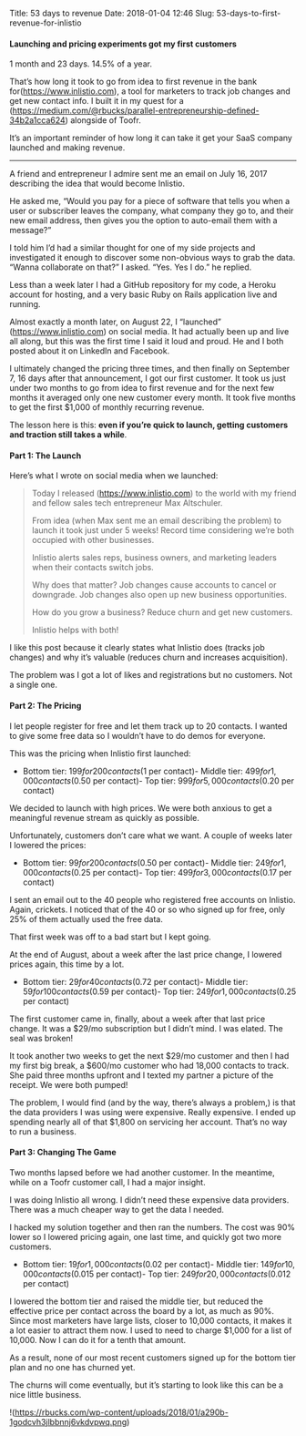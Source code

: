Title: 53 days to revenue
Date: 2018-01-04 12:46
Slug: 53-days-to-first-revenue-for-inlistio

#### Launching and pricing experiments got my first customers

1 month and 23 days. 14.5% of a year.

That’s how long it took to go from idea to first revenue in the bank for(https://www.inlistio.com), a tool for marketers to track job changes and get new contact info. I built it in my quest for a (https://medium.com/@rbucks/parallel-entrepreneurship-defined-34b2a1cca624) alongside of Toofr.

It’s an important reminder of how long it can take it get your SaaS company launched and making revenue.

---

A friend and entrepreneur I admire sent me an email on July 16, 2017 describing the idea that would become Inlistio.

He asked me, “Would you pay for a piece of software that tells you when a user or subscriber leaves the company, what company they go to, and their new email address, then gives you the option to auto-email them with a message?”

I told him I’d had a similar thought for one of my side projects and investigated it enough to discover some non-obvious ways to grab the data. “Wanna collaborate on that?” I asked. “Yes. Yes I do.” he replied.

Less than a week later I had a GitHub repository for my code, a Heroku account for hosting, and a very basic Ruby on Rails application live and running.

Almost exactly a month later, on August 22, I “launched” (https://www.inlistio.com) on social media. It had actually been up and live all along, but this was the first time I said it loud and proud. He and I both posted about it on LinkedIn and Facebook.

I ultimately changed the pricing three times, and then finally on September 7, 16 days after that announcement, I got our first customer. It took us just under two months to go from idea to first revenue and for the next few months it averaged only one new customer every month. It took five months to get the first $1,000 of monthly recurring revenue.

The lesson here is this: **even if you’re quick to launch, getting customers and traction still takes a while**.

#### Part 1: The Launch

Here’s what I wrote on social media when we launched:

> Today I released (https://www.inlistio.com) to the world with my friend and fellow sales tech entrepreneur Max Altschuler.
> 
> From idea (when Max sent me an email describing the problem) to launch it took just under 5 weeks! Record time considering we’re both occupied with other businesses.
> 
> Inlistio alerts sales reps, business owners, and marketing leaders when their contacts switch jobs.
> 
> Why does that matter? Job changes cause accounts to cancel or downgrade. Job changes also open up new business opportunities.
> 
> How do you grow a business? Reduce churn and get new customers.
> 
> Inlistio helps with both!

I like this post because it clearly states what Inlistio does (tracks job changes) and why it’s valuable (reduces churn and increases acquisition).

The problem was I got a lot of likes and registrations but no customers. Not a single one.

#### Part 2: The Pricing

I let people register for free and let them track up to 20 contacts. I wanted to give some free data so I wouldn’t have to do demos for everyone.

This was the pricing when Inlistio first launched:

- Bottom tier: $199 for 200 contacts ($1 per contact)- Middle tier: $499 for 1,000 contacts ($0.50 per contact)- Top tier: $999 for 5,000 contacts ($0.20 per contact)

We decided to launch with high prices. We were both anxious to get a meaningful revenue stream as quickly as possible.

Unfortunately, customers don’t care what we want. A couple of weeks later I lowered the prices:

- Bottom tier: $99 for 200 contacts ($0.50 per contact)- Middle tier: $249 for 1,000 contacts ($0.25 per contact)- Top tier: $499 for 3,000 contacts ($0.17 per contact)

I sent an email out to the 40 people who registered free accounts on Inlistio. Again, crickets. I noticed that of the 40 or so who signed up for free, only 25% of them actually used the free data.

That first week was off to a bad start but I kept going.

At the end of August, about a week after the last price change, I lowered prices again, this time by a lot.

- Bottom tier: $29 for 40 contacts ($0.72 per contact)- Middle tier: $59 for 100 contacts ($0.59 per contact)- Top tier: $249 for 1,000 contacts ($0.25 per contact)

The first customer came in, finally, about a week after that last price change. It was a $29/mo subscription but I didn’t mind. I was elated. The seal was broken!

It took another two weeks to get the next $29/mo customer and then I had my first big break, a $600/mo customer who had 18,000 contacts to track. She paid three months upfront and I texted my partner a picture of the receipt. We were both pumped!

The problem, I would find (and by the way, there’s always a problem,) is that the data providers I was using were expensive. Really expensive. I ended up spending nearly all of that $1,800 on servicing her account. That’s no way to run a business.

#### Part 3: Changing The Game

Two months lapsed before we had another customer. In the meantime, while on a Toofr customer call, I had a major insight.

I was doing Inlistio all wrong. I didn’t need these expensive data providers. There was a much cheaper way to get the data I needed.

I hacked my solution together and then ran the numbers. The cost was 90% lower so I lowered pricing again, one last time, and quickly got two more customers.

- Bottom tier: $19 for 1,000 contacts ($0.02 per contact)- Middle tier: $149 for 10,000 contacts ($0.015 per contact)- Top tier: $249 for 20,000 contacts ($0.012 per contact)

I lowered the bottom tier and raised the middle tier, but reduced the effective price per contact across the board by a lot, as much as 90%. Since most marketers have large lists, closer to 10,000 contacts, it makes it a lot easier to attract them now. I used to need to charge $1,000 for a list of 10,000. Now I can do it for a tenth that amount.

As a result, none of our most recent customers signed up for the bottom tier plan and no one has churned yet.

The churns will come eventually, but it’s starting to look like this can be a nice little business.

!(https://rbucks.com/wp-content/uploads/2018/01/a290b-1godcvh3jlbbnnj6vkdvpwq.png)